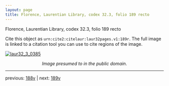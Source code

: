 ```yaml
---
layout: page
title: Florence, Laurentian Library, codex 32.3, folio 189 recto
---
```


Florence, Laurentian Library, codex 32.3, folio 189 recto

Cite this object as `urn:cite2:citelaur:laur32pages.v1:189r`.  The full image is linked to a citation tool you can use to cite regions of the image.

[![laur32_3_0385](http://www.homermultitext.org/iipsrv?IIIF=/project/homer/pyramidal/deepzoom/citelaur/laur32imgs/v1/laur32_3_0385.tif/full/800,/0/default.jpg)](http://www.homermultitext.org/ict2/?urn=urn:cite2:citelaur:laur32imgs.v1:laur32_3_0385) 

<p style="text-align: center; font-style: italic;">Image presumed to in the public domain.</p>

---

previous: [188v](../188v/) | next: [189v](../189v/)